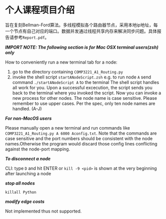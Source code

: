 # 个人课程项目介绍
旨在复刻Bellman-Ford算法。多线程模拟各个路由器节点，采用本地ip地址，每一个节点有自己对应的端口。数据并发通过线程共享内存来解决同步问题。具体报告请参考`Report.pdf`。

***IMPORT NOTE: The following section is for Mac OSX terminal users(zsh) only***

How to conveniently run a new terminal tab for a node:
1. go to the directory containing `COMP3221_A1_Routing.py`
2. invoke the shell script `startANodeScript.zsh`
e.g. to run node `A`
send command `./startANodeScript A` to the terminal
The shell script handles all work for you.
Upon a successful excecution, the script sends you back to the terminal
where you invoked the script. Now you can invoke a new process for other nodes.
The node name is case sensitive. Please remember to use upper cases.
Per the spec, only ten node names are handled. (A-J)

***For non-MacOS users***

Please manually open a new terminal and run commands like
`COMP3221_A1_Routing.py A 6000 Aconfig.txt`. Note that
the commands are case sensitive and the port numbers should
be consistent with the node names.Otherwise the program would
discard those config lines conflicting against the node-port mapping.

***To disconnect a node***

CLI: type `D` and hit ENTER
or
`kill -9 <pid>` <pid> is shown at the very beginning after launching a node

***stop all nodes***

`killall Python`

***modify edge costs***

Not implemented thus not supported.

